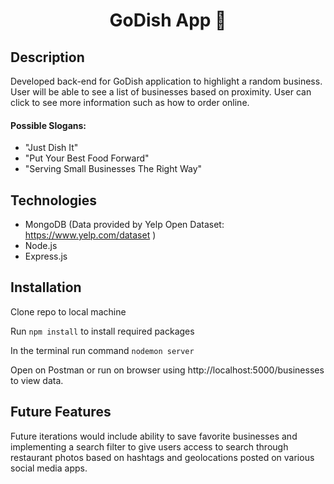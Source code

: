 <h1 align="center"> GoDish App 🍛 </h1>

## Description

Developed back-end for GoDish application to highlight a random business. User will be able to see a list of businesses based on proximity. User can click to see more information such as how to order online.

#### Possible Slogans: 
- "Just Dish It"
- "Put Your Best Food Forward"
- "Serving Small Businesses The Right Way"

## Technologies
* MongoDB (Data provided by Yelp Open Dataset: https://www.yelp.com/dataset )
* Node.js
* Express.js

## Installation

Clone repo to local machine


Run ```npm install``` to install required packages

In the terminal run command ```nodemon server```

Open on Postman or run on browser using http://localhost:5000/businesses to view data.

## Future Features

Future iterations would include ability to save favorite businesses and implementing a search filter to give users access to search through restaurant photos based on hashtags and geolocations posted on various social media apps.
